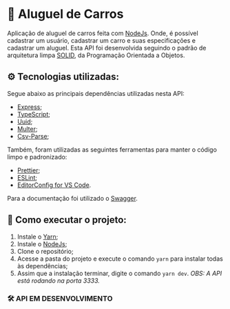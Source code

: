 # 🚗 Aluguel de Carros

Aplicação de aluguel de carros feita com [NodeJs](https://nodejs.org/en/). Onde, é possível cadastrar um usuário, cadastrar um carro e suas especificações e cadastrar um aluguel.
Esta API foi desenvolvida seguindo o padrão de arquitetura limpa [SOLID](https://blog.cleancoder.com/uncle-bob/2020/10/18/Solid-Relevance.html), da Programação Orientada a Objetos.


## ⚙ Tecnologias utilizadas:

Segue abaixo as principais dependências utilizadas nesta API:

- [Express](https://expressjs.com/pt-br/);
- [TypeScript](https://www.typescriptlang.org/);
- [Uuid](https://www.npmjs.com/package/uuid);
- [Multer](https://www.npmjs.com/package/multer);
- [Csv-Parse](https://www.npmjs.com/package/csv-parse);

Também, foram utilizadas as seguintes ferramentas para manter o código limpo e padronizado:

- [Prettier](https://prettier.io/);
- [ESLint](https://eslint.org/);
- [EditorConfig for VS Code](https://marketplace.visualstudio.com/items?itemName=EditorConfig.EditorConfig).

Para a documentação foi utilizado o [Swagger](https://swagger.io/).

## 📁 Como executar o projeto:

1. Instale o [Yarn](https://yarnpkg.com/);
2. Instale o [NodeJs](https://nodejs.org/en/);
3. Clone o repositório;
4. Acesse a pasta do projeto e execute o comando `yarn` para instalar todas às dependências;
5. Assim que a instalação terminar, digite o comando `yarn dev`.
_OBS: A API está rodando na porta 3333._

### **🛠️ API EM DESENVOLVIMENTO**

